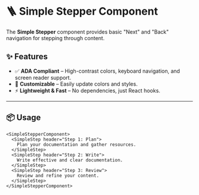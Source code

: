 # 🪜 Simple Stepper Component

The **Simple Stepper** component provides basic "Next" and "Back" navigation for stepping through content.

## ✨ Features

- ✅ **ADA Compliant** – High-contrast colors, keyboard navigation, and screen reader support.
- 🎨 **Customizable** – Easily update colors and styles.
- ⚡ **Lightweight & Fast** – No dependencies, just React hooks.

---

## 📦 Usage

```mdx
<SimpleStepperComponent>
  <SimpleStep header="Step 1: Plan">
    Plan your documentation and gather resources.
  </SimpleStep>
  <SimpleStep header="Step 2: Write">
    Write effective and clear documentation.
  </SimpleStep>
  <SimpleStep header="Step 3: Review">
    Review and refine your content.
  </SimpleStep>
</SimpleStepperComponent>
```